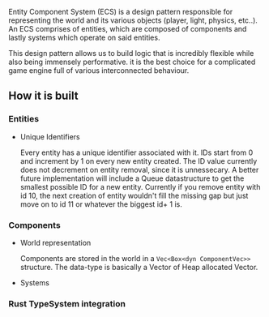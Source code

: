 
Entity Component System (ECS) is a design pattern responsible for representing the world and its various objects (player, light, physics, etc..). An ECS comprises of entities, which are composed of components and lastly systems which operate on said entities.

This design pattern allows us to build logic that is incredibly flexible while also being immensely performative. it is the best choice for a complicated game engine full of various interconnected behaviour.

## How it is built

### Entities

-  Unique Identifiers

	Every entity has a unique identifier associated with it. 
	IDs start from 0 and increment by 1 on every new entity created. The ID value currently does not decrement on entity removal, since it is unnessecary. A better future implementation will include a Queue datastructure to get the smallest possible ID for a new entity. Currently if you remove entity with id 10, the next creation of entity wouldn't fill the missing gap but just move on to id 11 or whatever the biggest id+ 1 is.



### Components

- World representation

	Components are stored in the world in a `Vec<Box<dyn ComponentVec>>` structure. The data-type is basically a Vector of Heap allocated Vector.



-  Systems




### Rust TypeSystem integration


